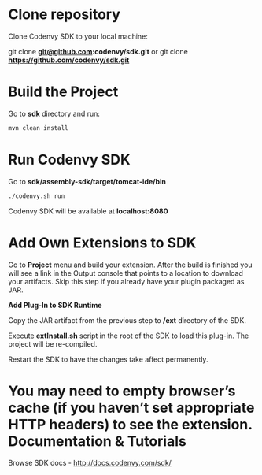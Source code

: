 Clone repository
===
Clone Codenvy SDK to your local machine:

git clone **git@github.com:codenvy/sdk.git** or git clone **https://github.com/codenvy/sdk.git**

Build the Project
===

Go to **sdk** directory and run:
```sh
mvn clean install
```
Run Codenvy SDK
======
Go to **sdk/assembly-sdk/target/tomcat-ide/bin**
```sh
./codenvy.sh run
```
Codenvy SDK will be available at **localhost:8080**

Add Own Extensions to SDK
=========
Go to **Project** menu and build your extension. After the build is finished you will see a link in the Output console that points to a location to download your artifacts. Skip this step if you already have your plugin packaged as JAR.

**Add Plug-In to SDK Runtime**

Copy the JAR artifact from the previous step to **/ext** directory of the SDK.

Execute **extInstall.sh** script in the root of the SDK to load this plug-in. The project will be re-compiled.

Restart the SDK to have the changes take affect permanently.

You may need to empty browser’s cache (if you haven’t set appropriate HTTP headers) to see the extension.
Documentation  & Tutorials
==================
Browse SDK docs - http://docs.codenvy.com/sdk/

